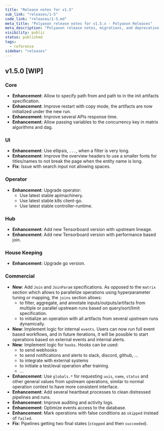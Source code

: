 ```yaml
---
title: "Release notes for v1.5"
sub_link: "releases/1-5"
code_link: "releases/1-5.md"
meta_title: "Polyaxon release notes for v1.5.x - Polyaxon Releases"
meta_description: "Polyaxon release notes, migrations, and deprecation notes for v1.5.x."
visibility: public
status: published
tags:
  - reference
sidebar: "releases"
---
```


## v1.5.0 [WIP]

### Core

 * **Enhancement**: Allow to specify path from and path to in the init artifacts specification.
 * **Enhancement**: Improve restart with copy mode, the artifacts are now initialized under the new run.
 * **Enhancement**: Improve several APIs response time.
 * **Enhancement**: Allow passing variables to the concurrency key in matrix algorithms and dag. 

### UI

 * **Enhancement**: Use ellipsis, `...`, when a filter is very long.
 * **Enhancement**: Improve the overview headers to use a smaller fonts for titles/names to not break the page when the entity name is long.
 * **Fix**: Issue with search input not allowing spaces.

### Operator

 * **Enhancement**: Upgrade operator:
   * Use latest stable apimachinery.
   * Use latest stable k8s client-go.
   * Use latest stable controller-runtime.

### Hub

 * **Enhancement**: Add new Tensorboard version with upstream lineage.
 * **Enhancement**: Add new Tensorboard version with performance based join.  

### House Keeping

 * **Enhancement**: Upgrade go version.

### Commercial

 * **New**: Add `Join` and `JoinParam` specifications. As opposed to the `matrix` section which allows to parallelize operations using hyperparameter tuning or mapping, the `joins` section allows:
   * to filter, aggregate, and annotate inputs/outputs/artifacts from multiple or parallel upstream runs based on query/sort/limit specification.
   * to initialize an operation with all artifacts from several upstream runs dynamically.
 * **New**: Implement logic for internal `events`. Users can now run full event based workflows, and in future iterations, it will be possible to start operations based on external events and internal alerts.
 * **New**: Implement logic for `hooks`. Hooks can be used: 
   * to send webhooks
   * to send notifications and alerts to slack, discord, github, ...
   * to integrate with external systems
   * to initiate a test/eval operation after training.
   * ...
 * **Enhancement**: Use `globals.*` for requesting `uuis`, `name`, `status` and other general values from upstream operations, similar to normal operation context to have more consistent interface.
 * **Enhancement**: Add several heartbeat processes to clean distressed pipelines and runs.
 * **Enhancement**: Improve auditing and activity logs.
 * **Enhancement**: Optimize events access to the database.
 * **Enhancement**: Mark operations with false conditions as `skipped` instead of `failed`.
 * **Fix**: Pipelines getting two final states (`stopped` and then `succeeded`).
